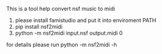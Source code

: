 This is a tool help convert nsf music to midi

1. please install famistudio and put it into enviroment PATH
2. pip install nsf2midi
3. python -m nsf2midi input.nsf output.midi 0

for details please run
python -m nsf2midi -h